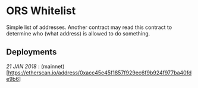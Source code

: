 # ORS Whitelist

Simple list of addresses. Another contract may read this contract to determine
who (what address) is allowed to do something.

## Deployments

*21 JAN 2018* : (mainnet)[https://etherscan.io/address/0xacc45e45f1857f929ec6f9b924f977ba40fde9b6]

